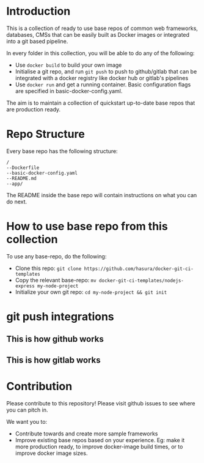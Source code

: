 # Introduction

This is a collection of ready to use base repos of common web frameworks,
databases, CMSs that can be easily built as Docker images or integrated into
a git based pipeline.

In every folder in this collection, you will be able to do any of the following:

- Use ``docker build`` to build your own image
- Initialise a git repo, and run ``git push`` to push to github/gitlab that can
  be integrated with a docker registry like docker hub or gitlab's pipelines
- Use ``docker run`` and get a running container. Basic configuration flags are
  specified in basic-docker-config.yaml.

The aim is to maintain a collection of quickstart up-to-date base repos that
are production ready.

# Repo Structure

Every base repo has the following structure:

```
/
--Dockerfile
--basic-docker-config.yaml
--README.md
--app/
```

The README inside the base repo will contain instructions on what you
can do next.


# How to use base repo from this collection

To use any base-repo, do the following:

- Clone this repo:
  ``git clone https://github.com/hasura/docker-git-ci-templates``
- Copy the relevant base-repo:
  ``mv docker-git-ci-templates/nodejs-express my-node-project``
- Initialize your own git repo: ``cd my-node-project && git init``

# git push integrations

## This is how github works

## This is how gitlab works

# Contribution

Please contribute to this repository! Please visit github issues to
see where you can pitch in.

We want you to:

- Contribute towards and create more sample frameworks
- Improve existing base repos based on your experience. Eg: make it more
  production ready, to improve docker-image build times, or to improve
  docker image sizes.
